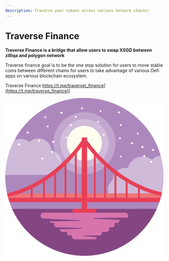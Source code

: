 ```yaml
---
description: Traverse your tokens across various network chains!
---
```


# Traverse Finance

**Traverse Finance is a bridge that allow users to swap XSGD between zilliqa and polygon network**

Traverse finance goal is to be the one stop solution for users to move stable coins between different chains for users to take advantage of various Defi apps on various blockchain ecosystem.

Traverse Finance [https://t.me/traverse\_finance](https://t.me/traverse_finance)[    
](https://t.me/traverse_finance)

![](.gitbook/assets/screen.svg)

